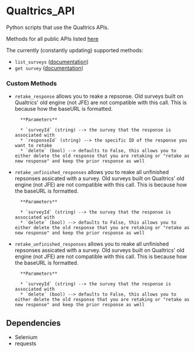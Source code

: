 # Qualtrics_API


Python scripts that use the Qualtrics APIs.


Methods for all public APIs listed [here](https://api.qualtrics.com/)

The currently (constantly updating) supported methods:

* `list_surveys` ([documentation](https://api.qualtrics.com/docs/list-surveys))
* `get survey` ([documentation](https://api.qualtrics.com/docs/get-survey))

### Custom Methods

* `retake_response` allows you to reake a repsonse. Old surveys built on Qualtrics' old engine (not JFE) are not compatible with this call. This is because how the baseURL is formatted. 

		**Parameters**  

		* `surveyId` (string) --> the survey that the response is associated with
		* `responseId` (string) --> the specific ID of the response you want to retake
		* `delete` (bool) --> defaults to False, this allows you to either delete the old response that you are retaking or "retake as new response" and keep the prior response as well


* `retake_unfinished_responses` allows you to reake all unfinished repsonses assicated with a survey. Old surveys built on Qualtrics' old engine (not JFE) are not compatible with this call. This is because how the baseURL is formatted. 


		**Parameters** 

		* `surveyId` (string) --> the survey that the response is associated with
		* `delete` (bool) --> defaults to False, this allows you to either delete the old response that you are retaking or "retake as new response" and keep the prior response as well


* `retake_unfinished_responses` allows you to reake all unfinished repsonses assicated with a survey. Old surveys built on Qualtrics' old engine (not JFE) are not compatible with this call. This is because how the baseURL is formatted. 


		**Parameters** 

		* `surveyId` (string) --> the survey that the response is associated with
		* `delete` (bool) --> defaults to False, this allows you to either delete the old response that you are retaking or "retake as new response" and keep the prior response as well


## Dependencies 

* Selenium
* requests